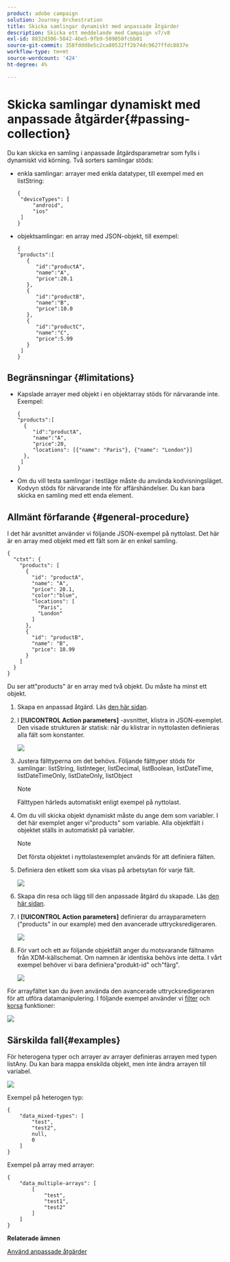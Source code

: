 ```yaml
---
product: adobe campaign
solution: Journey Orchestration
title: Skicka samlingar dynamiskt med anpassade åtgärder
description: Skicka ett meddelande med Campaign v7/v8
exl-id: 8832d306-5842-4be5-9fb9-509050fcbb01
source-git-commit: 358fddd8e5c2ca80532ff2b74dc9627ffdc8837e
workflow-type: tm+mt
source-wordcount: '424'
ht-degree: 4%

---
```



# Skicka samlingar dynamiskt med anpassade åtgärder{#passing-collection}

Du kan skicka en samling i anpassade åtgärdsparametrar som fylls i dynamiskt vid körning. Två sorters samlingar stöds:

* enkla samlingar: arrayer med enkla datatyper, till exempel med en listString:

   ```
   {
    "deviceTypes": [
        "android",
        "ios"
    ]
   }
   ```

* objektsamlingar: en array med JSON-objekt, till exempel:

   ```
   {
   "products":[
      {
         "id":"productA",
         "name":"A",
         "price":20.1
      },
      {
         "id":"productB",
         "name":"B",
         "price":10.0
      },
      {
         "id":"productC",
         "name":"C",
         "price":5.99
      }
    ]
   }
   ```

## Begränsningar {#limitations}

* Kapslade arrayer med objekt i en objektarray stöds för närvarande inte. Exempel:

   ```
   {
   "products":[
     {
        "id":"productA",
        "name":"A",
        "price":20,
        "locations": [{"name": "Paris"}, {"name": "London"}]
     },
    ]
   }
   ```
* Om du vill testa samlingar i testläge måste du använda kodvisningsläget. Kodvyn stöds för närvarande inte för affärshändelser. Du kan bara skicka en samling med ett enda element.

## Allmänt förfarande {#general-procedure}

I det här avsnittet använder vi följande JSON-exempel på nyttolast. Det här är en array med objekt med ett fält som är en enkel samling.

```
{
  "ctxt": {
    "products": [
      {
        "id": "productA",
        "name": "A",
        "price": 20.1,
        "color":"blue",
        "locations": [
          "Paris",
          "London"
        ]
      },
      {
        "id": "productB",
        "name": "B",
        "price": 10.99
      }
    ]
  }
}
```

Du ser att&quot;products&quot; är en array med två objekt. Du måste ha minst ett objekt.

1. Skapa en anpassad åtgärd. Läs [den här sidan](../action/about-custom-action-configuration.md).

1. I **[!UICONTROL Action parameters]** -avsnittet, klistra in JSON-exemplet. Den visade strukturen är statisk: när du klistrar in nyttolasten definieras alla fält som konstanter.

   ![](../assets/uc-collection-1.png)

1. Justera fälttyperna om det behövs. Följande fälttyper stöds för samlingar: listString, listInteger, listDecimal, listBoolean, listDateTime, listDateTimeOnly, listDateOnly, listObject

   >[!NOTE]
   >
   >Fälttypen härleds automatiskt enligt exempel på nyttolast.

1. Om du vill skicka objekt dynamiskt måste du ange dem som variabler. I det här exemplet anger vi&quot;products&quot; som variable. Alla objektfält i objektet ställs in automatiskt på variabler.

   >[!NOTE]
   >
   >Det första objektet i nyttolastexemplet används för att definiera fälten.

1. Definiera den etikett som ska visas på arbetsytan för varje fält.

   ![](../assets/uc-collection-2.png)

1. Skapa din resa och lägg till den anpassade åtgärd du skapade. Läs [den här sidan](../building-journeys/using-custom-actions.md).

1. I **[!UICONTROL Action parameters]** definierar du arrayparametern (&quot;products&quot; in our example) med den avancerade uttrycksredigeraren.

   ![](../assets/uc-collection-3.png)

1. För vart och ett av följande objektfält anger du motsvarande fältnamn från XDM-källschemat. Om namnen är identiska behövs inte detta. I vårt exempel behöver vi bara definiera&quot;produkt-id&quot; och&quot;färg&quot;.

   ![](../assets/uc-collection-4.png)

För arrayfältet kan du även använda den avancerade uttrycksredigeraren för att utföra datamanipulering. I följande exempel använder vi [filter](../functions/functionfilter.md) och [korsa](../functions/functionintersect.md) funktioner:

![](../assets/uc-collection-5.png)

## Särskilda fall{#examples}

För heterogena typer och arrayer av arrayer definieras arrayen med typen listAny. Du kan bara mappa enskilda objekt, men inte ändra arrayen till variabel.

![](../assets/uc-collection-heterogeneous.png)

Exempel på heterogen typ:

```
{
    "data_mixed-types": [
        "test",
        "test2",
        null,
        0
    ]
}
```

Exempel på array med arrayer:

```
{
    "data_multiple-arrays": [
        [
            "test",
            "test1",
            "test2"
        ]
    ]
}
```

**Relaterade ämnen**

[Använd anpassade åtgärder](../building-journeys/using-custom-actions.md)
